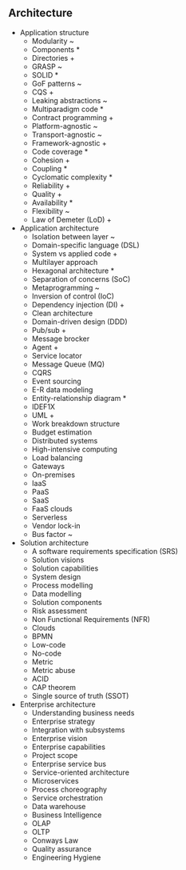 ## Architecture

- Application structure
  - Modularity ~ 
  - Components *
  - Directories + 
  - GRASP ~
  - SOLID *
  - GoF patterns ~
  - CQS +
  - Leaking abstractions ~
  - Multiparadigm code *
  - Contract programming +
  - Platform-agnostic ~
  - Transport-agnostic ~
  - Framework-agnostic +
  - Code coverage *
  - Cohesion +
  - Coupling *
  - Cyclomatic complexity *
  - Reliability +
  - Quality +
  - Availability *
  - Flexibility ~
  - Law of Demeter (LoD) +
- Application architecture
  - Isolation between layer ~
  - Domain-specific language (DSL)
  - System vs applied code +
  - Multilayer approach
  - Hexagonal architecture *
  - Separation of concerns (SoC)
  - Metaprogramming ~
  - Inversion of control (IoC)
  - Dependency injection (DI) +
  - Clean architecture
  - Domain-driven design (DDD)
  - Pub/sub +
  - Message brocker
  - Agent +
  - Service locator
  - Message Queue (MQ)
  - CQRS
  - Event sourcing
  - E-R data modeling
  - Entity-relationship diagram *
  - IDEF1X
  - UML +
  - Work breakdown structure
  - Budget estimation
  - Distributed systems
  - High-intensive computing
  - Load balancing
  - Gateways
  - On-premises
  - IaaS
  - PaaS
  - SaaS
  - FaaS clouds
  - Serverless
  - Vendor lock-in
  - Bus factor ~
- Solution architecture
  - A software requirements specification (SRS)
  - Solution visions
  - Solution capabilities
  - System design
  - Process modelling
  - Data modelling
  - Solution components
  - Risk assessment
  - Non Functional Requirements (NFR)
  - Clouds
  - BPMN
  - Low-code
  - No-code
  - Metric
  - Metric abuse
  - ACID
  - CAP theorem
  - Single source of truth (SSOT)
- Enterprise architecture
  - Understanding business needs
  - Enterprise strategy
  - Integration with subsystems
  - Enterprise vision
  - Enterprise capabilities
  - Project scope
  - Enterprise service bus
  - Service-oriented architecture
  - Microservices
  - Process choreography
  - Service orchestration
  - Data warehouse
  - Business Intelligence
  - OLAP
  - OLTP
  - Conways Law
  - Quality assurance
  - Engineering Hygiene

